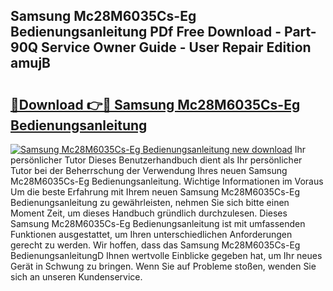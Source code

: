 ## Samsung Mc28M6035Cs-Eg Bedienungsanleitung PDf Free Download - Part-90Q Service Owner Guide - User Repair Edition amujB

# <h2><a href="http://df0omhv.blite.top/?on=Samsung+Mc28M6035Cs-Eg+Bedienungsanleitung">🔗Download 👉🔴 Samsung Mc28M6035Cs-Eg Bedienungsanleitung</a></h2>

[![Samsung Mc28M6035Cs-Eg Bedienungsanleitung new download](https://i.imgur.com/lujVjoI.png)](http://df0omhv.blite.top/?on=Samsung+Mc28M6035Cs-Eg+Bedienungsanleitung)
Ihr persönlicher Tutor Dieses Benutzerhandbuch dient als Ihr persönlicher Tutor bei der Beherrschung der Verwendung Ihres neuen Samsung Mc28M6035Cs-Eg Bedienungsanleitung. Wichtige Informationen im Voraus Um die beste Erfahrung mit Ihrem neuen Samsung Mc28M6035Cs-Eg Bedienungsanleitung zu gewährleisten, nehmen Sie sich bitte einen Moment Zeit, um dieses Handbuch gründlich durchzulesen. Dieses Samsung Mc28M6035Cs-Eg Bedienungsanleitung ist mit umfassenden Funktionen ausgestattet, um Ihren unterschiedlichen Anforderungen gerecht zu werden. Wir hoffen, dass das Samsung Mc28M6035Cs-Eg BedienungsanleitungD Ihnen wertvolle Einblicke gegeben hat, um Ihr neues Gerät in Schwung zu bringen. Wenn Sie auf Probleme stoßen, wenden Sie sich an unseren Kundenservice.

